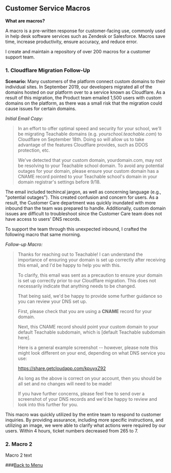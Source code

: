 ## Customer Service Macros

**What are macros?** 

A macro is a pre-written response for customer-facing use, commonly used in help desk software services such as Zendesk or Salesforce. Macros save time, increase productivity, ensure accuracy, and reduce error. 

I create and maintain a repository of over 200 macros for a customer support team. 

### 1. Cloudflare Migration Follow-Up

**Scenario:** Many customers of the platform connect custom domains to their individual sites. In September 2019, our developers migrated all of the domains hosted on our platform over to a service known as Cloudflare. As a result of this migration, the Product team emailed 1,500 users with custom domains on the platform, as there was a small risk that the migration could cause issues for certain domains.

*Initial Email Copy:*

>In an effort to offer optimal speed and security for your school, we'll be migrating Teachable domains (e.g. *yourschool.teachable.com*) to Cloudflare on September 18th. Doing so will allow us to take advantage of the features Cloudflare provides, such as DDOS protection, etc.
>
>We've detected that your custom domain, yourdomain.com, may not be resolving to your Teachable school domain. To avoid any potential outages for your domain, please ensure your custom domain has a CNAME record pointed to your Teachable school's domain in your domain registrar's settings before 9/18.

The email included techincal jargon, as well as concerning language (e.g., "potential outages"). This created confusion and concern for users. As a result, the Customer Care department was quickly inundated with more inbound than the team was prepared to handle. Additionally, custom domain issues are difficult to troubleshoot since the Customer Care team does not have access to users' DNS records.

To support the team through this unexpected inbound, I crafted the following macro that same morning.

*Follow-up Macro:*

>Thanks for reaching out to Teachable! I can understand the importance of ensuring your domain is set up correctly after receiving this email, and I'd be happy to help you with this.
>
>To clarify, this email was sent as a precaution to ensure your domain is set up correctly prior to our Cloudflare migration. This does not necessarily indicate that anything needs to be changed.
>
>That being said, we'd be happy to provide some further guidance so you can review your DNS set up.
>
>First, please check that you are using a **CNAME** record for your domain.
>
>Next, this CNAME record should point your custom domain to your default Teachable subdomain, which is [default Teachable subdomain here]. 
>
>Here is a general example screenshot -- however, please note this might look different on your end, depending on what DNS service you use:
>
>https://share.getcloudapp.com/kpuyxZ92
>
>As long as the above is correct on your account, then you should be all set and no changes will need to be made!
>
>If you have further concerns, please feel free to send over a screenshot of your DNS records and we'd be happy to review and look into this further for you.

This macro was quickly utilized by the entire team to respond to customer inquiries. By providing assurance, including more specific instructions, and utilizing an image, we were able to clarify what actions were required by our users. Within 4 hours, ticket numbers decreased from 265 to 7.

### 2. Macro 2

Macro 2 text

###[Back to Menu](p/index)

